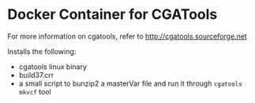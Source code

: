 # Docker Container for CGATools

For more information on cgatools, refer to http://cgatools.sourceforge.net

Installs the following:

* cgatools linux binary
* build37.crr 
* a small script to bunzip2 a masterVar file and run it through `cgatools mkvcf` tool






    